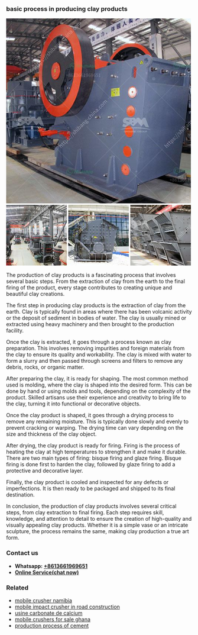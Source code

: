 <h3>basic process in producing clay products</h3><img src='1704791258.jpg' alt=''><p>The production of clay products is a fascinating process that involves several basic steps. From the extraction of clay from the earth to the final firing of the product, every stage contributes to creating unique and beautiful clay creations.</p><p>The first step in producing clay products is the extraction of clay from the earth. Clay is typically found in areas where there has been volcanic activity or the deposit of sediment in bodies of water. The clay is usually mined or extracted using heavy machinery and then brought to the production facility.</p><p>Once the clay is extracted, it goes through a process known as clay preparation. This involves removing impurities and foreign materials from the clay to ensure its quality and workability. The clay is mixed with water to form a slurry and then passed through screens and filters to remove any debris, rocks, or organic matter.</p><p>After preparing the clay, it is ready for shaping. The most common method used is molding, where the clay is shaped into the desired form. This can be done by hand or using molds and tools, depending on the complexity of the product. Skilled artisans use their experience and creativity to bring life to the clay, turning it into functional or decorative objects.</p><p>Once the clay product is shaped, it goes through a drying process to remove any remaining moisture. This is typically done slowly and evenly to prevent cracking or warping. The drying time can vary depending on the size and thickness of the clay object.</p><p>After drying, the clay product is ready for firing. Firing is the process of heating the clay at high temperatures to strengthen it and make it durable. There are two main types of firing: bisque firing and glaze firing. Bisque firing is done first to harden the clay, followed by glaze firing to add a protective and decorative layer.</p><p>Finally, the clay product is cooled and inspected for any defects or imperfections. It is then ready to be packaged and shipped to its final destination.</p><p>In conclusion, the production of clay products involves several critical steps, from clay extraction to final firing. Each step requires skill, knowledge, and attention to detail to ensure the creation of high-quality and visually appealing clay products. Whether it is a simple vase or an intricate sculpture, the process remains the same, making clay production a true art form.</p><h3>Contact us</h3><ul><li><strong>Whatsapp:&nbsp;<a href="https://wa.me/8613661969651">+8613661969651</a></strong></li><li><a href="https://swt.shibang-china.com/?git&amp;zhl&amp;basic process in producing clay products"><strong>Online Service(chat now)</strong></a></li></ul><h3>Related</h3><ul><li><a href='mobile crusher namibia.md'>mobile crusher namibia</a></li><li><a href='mobile impact crusher in road construction.md'>mobile impact crusher in road construction</a></li><li><a href='usine carbonate de calcium.md'>usine carbonate de calcium</a></li><li><a href='mobile crushers for sale ghana.md'>mobile crushers for sale ghana</a></li><li><a href='production process of cement.md'>production process of cement</a></li></ul>